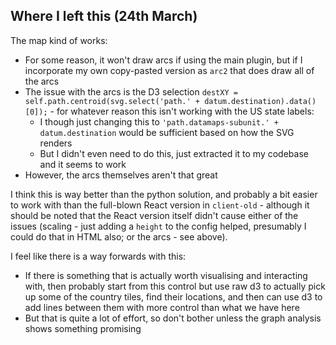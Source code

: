 ## Where I left this (24th March)

The map kind of works:
* For some reason, it won't draw arcs if using the main plugin, but if I incorporate
my own copy-pasted version as `arc2` that does draw all of the arcs
* The issue with the arcs is the D3 selection `destXY = self.path.centroid(svg.select('path.' + datum.destination).data()[0]);` - for whatever reason this isn't working with the US state labels:
    * I though just changing this to `'path.datamaps-subunit.' + datum.destination` would be sufficient based on how the SVG renders
    * But I didn't even need to do this, just extracted it to my codebase and it seems to work
* However, the arcs themselves aren't that great

I think this is way better than the python solution, and probably a bit easier to work
with than the full-blown React version in `client-old` - although it should be noted
that the React version itself didn't cause either of the issues (scaling - just adding a `height` to the config helped, presumably I could do that in HTML also; or the arcs - see above).

I feel like there is a way forwards with this:
* If there is something that is actually worth visualising and interacting with, then probably start from this control but use raw d3 to actually pick up some of the country tiles, find their locations, and then can use d3 to add lines between them with more control than what we have here
* But that is quite a lot of effort, so don't bother unless the graph analysis shows something promising